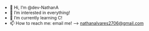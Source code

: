 - 👋 Hi, I’m @dev-NathanA
- 👀 I’m interested in everything!
- 🌱 I’m currently learning C!
- 📫 How to reach me: email me! --> nathanalvares2706@gmail.com


<!---
dev-NathanA/dev-NathanA is a ✨ special ✨ repository because its `README.md` (this file) appears on your GitHub profile.
You can click the Preview link to take a look at your changes.
--->

